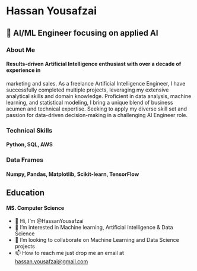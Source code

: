 # Hassan Yousafzai

## 🚀 AI/ML Engineer focusing on applied AI

### About Me
#### Results-driven Artificial Intelligence enthusiast with over a decade of experience in 
marketing and sales. As a freelance Artificial Intelligence Engineer, I have successfully 
completed multiple projects, leveraging my extensive analytical skills and domain 
knowledge. Proficient in data analysis, machine learning, and statistical modeling, I bring a 
unique blend of business acumen and technical expertise. Seeking to apply my diverse skill 
set and passion for data-driven decision-making in a challenging AI Engineer role.

### Technical Skills 
#### Python, SQL, AWS
### Data Frames
#### Numpy, Pandas, Matplotlib, Scikit-learn, TensorFlow

## Education 
#### MS. Computer Science

- 👋 Hi, I’m @HassanYousafzai
- 👀 I’m interested in Machine learning, Artificial Intelligence & Data Science
- 💞️ I’m looking to collaborate on Machine Learning and Data Science projects
- 📫 How to reach me just drop me an email at hassan.yousafzai@gmail.com

<!---
HassanYousafzai/HassanYousafzai is a ✨ special ✨ repository because its `README.md` (this file) appears on your GitHub profile.
You can click the Preview link to take a look at your changes.
--->
